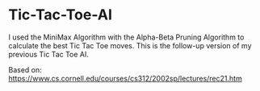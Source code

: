 # Tic-Tac-Toe-AI


I used the MiniMax Algorithm with the Alpha-Beta Pruning Algorithm to calculate the best Tic Tac Toe moves.
This is the follow-up version of my previous Tic Tac Toe AI.

Based on: https://www.cs.cornell.edu/courses/cs312/2002sp/lectures/rec21.htm
